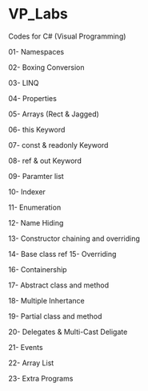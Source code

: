 # VP_Labs
Codes for C# (Visual Programming)


01- Namespaces
  
02- Boxing Conversion  

03- LINQ  

04- Properties  

05- Arrays (Rect & Jagged)

06- this Keyword

07- const & readonly Keyword

08- ref & out Keyword

09- Paramter list

10- Indexer

11- Enumeration

12- Name Hiding

13- Constructor chaining and overriding

14- Base class ref
15- Overriding

16- Containership

17- Abstract class and method

18- Multiple Inhertance

19- Partial class and method

20- Delegates & Multi-Cast Deligate

21- Events

22- Array List

23- Extra Programs
